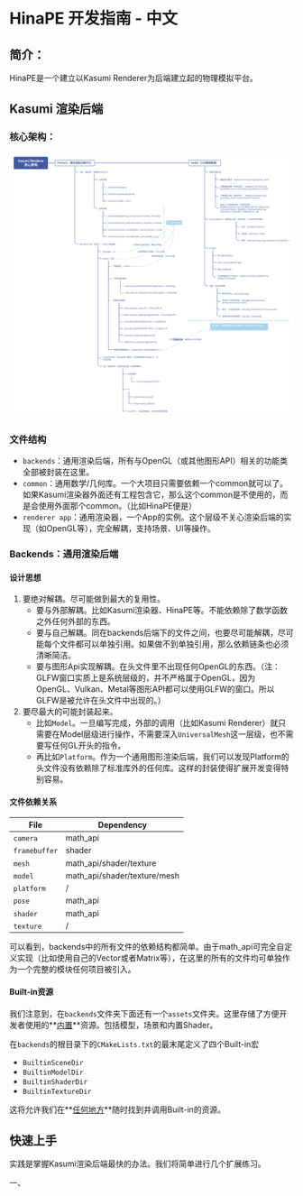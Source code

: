# HinaPE 开发指南 - 中文

## 简介：

HinaPE是一个建立以Kasumi Renderer为后端建立起的物理模拟平台。

## Kasumi 渲染后端

### 核心架构：

![HinaPE](HinaPE.png)

### 文件结构

- `backends`：通用渲染后端，所有与OpenGL（或其他图形API）相关的功能类全部被封装在这里。
- `common`：通用数学/几何库。一个大项目只需要依赖一个common就可以了。如果Kasumi渲染器外面还有工程包含它，那么这个common是不使用的，而是会使用外面那个common。（比如HinaPE便是）
- `renderer app`：通用渲染器，一个App的实例。这个层级不关心渲染后端的实现（如OpenGL等），完全解耦，支持场景、UI等操作。

### Backends：通用渲染后端

#### 设计思想

1. 要绝对解耦。尽可能做到最大的复用性。
   - 要与外部解耦。比如Kasumi渲染器、HinaPE等。不能依赖除了数学函数之外任何外部的东西。
   - 要与自己解耦。同在backends后端下的文件之间，也要尽可能解耦，尽可能每个文件都可以单独引用。如果做不到单独引用，那么依赖链条也必须清晰简洁。
   - 要与图形Api实现解耦。在头文件里不出现任何OpenGL的东西。（注：GLFW窗口实质上是系统层级的，并不严格属于OpenGL，因为OpenGL、Vulkan、Metal等图形API都可以使用GLFW的窗口。所以GLFW是被允许在头文件中出现的。）
2. 要尽最大的可能封装起来。
   - 比如`Model`。一旦编写完成，外部的调用（比如Kasumi Renderer）就只需要在Model层级进行操作，不需要深入`UniversalMesh`这一层级，也不需要写任何GL开头的指令。
   - 再比如`Platform`。作为一个通用图形渲染后端，我们可以发现Platform的头文件没有依赖除了标准库外的任何库。这样的封装使得扩展开发变得特别容易。

#### 文件依赖关系

| File          | Dependency                   |
| ------------- | ---------------------------- |
| `camera`      | math_api                     |
| `framebuffer` | shader                       |
| `mesh`        | math_api/shader/texture      |
| `model`       | math_api/shader/texture/mesh |
| `platform`    | /                            |
| `pose`        | math_api                     |
| `shader`      | math_api                     |
| `texture`     | /                            |

可以看到，backends中的所有文件的依赖结构都简单。由于math_api可完全自定义实现（比如使用自己的Vector或者Matrix等），在这里的所有的文件均可单独作为一个完整的模块任何项目被引入。

#### Built-in资源

我们注意到，在`backends`文件夹下面还有一个`assets`文件夹。这里存储了方便开发者使用的**<u>内置</u>**资源。包括模型，场景和内置Shader。

在`backends`的根目录下的`CMakeLists.txt`的最末尾定义了四个Built-in宏

- `BuiltinSceneDir`
- `BuiltinModelDir`
- `BuiltinShaderDir`
- `BuiltinTextureDir`

这将允许我们在**<u>任何地方</u>**随时找到并调用Built-in的资源。

## 快速上手

实践是掌握Kasumi渲染后端最快的办法。我们将简单进行几个扩展练习。

一、